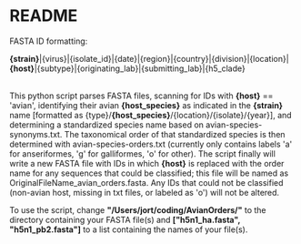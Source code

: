 # README

FASTA ID formatting:

<b>{strain}</b>|{virus}|{isolate_id}|{date}|{region}|{country}|{division}|{location}|<b>{host}</b>|{subtype}|{originating_lab}|{submitting_lab}|{h5_clade}<br/><br/>

This python script parses FASTA files, scanning for IDs with <b>{host}</b> == 'avian', identifying their avian <b>{host_species}</b> as indicated in the <b>{strain}</b> name [formatted as {type}/<b>{host_species}</b>/{location}/{isolate}/{year}], and determining a standardized species name based on avian-species-synonyms.txt. The taxonomical order of that standardized species is then determined with avian-species-orders.txt (currently only contains labels 'a' for anseriformes, 'g' for galliformes, 'o' for other). The script finally will write a new FASTA file with IDs in which <b>{host}</b> is replaced with the order name for any sequences that could be classified; this file will be named as OriginalFileName_avian_orders.fasta. Any IDs that could not be classified (non-avian host, missing in txt files, or labeled as 'o') will not be altered.

To use the script, change <b>"/Users/jort/coding/AvianOrders/"</b> to the directory containing your FASTA file(s) and <b>["h5n1_ha.fasta", "h5n1_pb2.fasta"]</b> to a list containing the names of your file(s).

